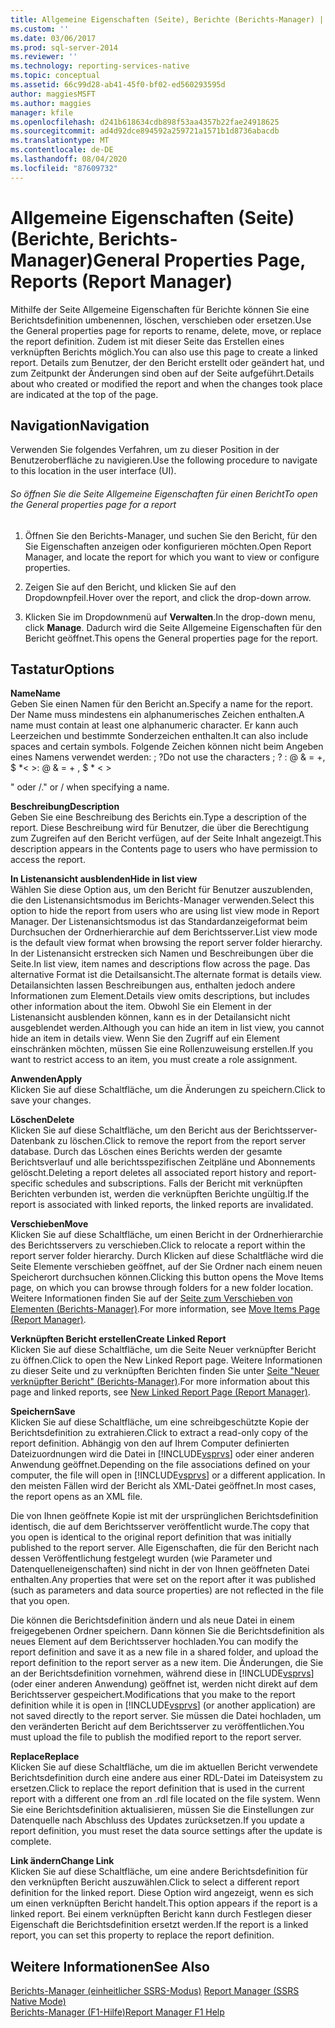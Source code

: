 ```yaml
---
title: Allgemeine Eigenschaften (Seite), Berichte (Berichts-Manager) | Microsoft-Dokumentation
ms.custom: ''
ms.date: 03/06/2017
ms.prod: sql-server-2014
ms.reviewer: ''
ms.technology: reporting-services-native
ms.topic: conceptual
ms.assetid: 66c99d28-ab41-45f0-bf02-ed560293595d
author: maggiesMSFT
ms.author: maggies
manager: kfile
ms.openlocfilehash: d241b618634cdb898f53aa4357b22fae24918625
ms.sourcegitcommit: ad4d92dce894592a259721a1571b1d8736abacdb
ms.translationtype: MT
ms.contentlocale: de-DE
ms.lasthandoff: 08/04/2020
ms.locfileid: "87609732"
---
```

# <a name="general-properties-page-reports-report-manager"></a><span data-ttu-id="40a81-102">Allgemeine Eigenschaften (Seite) (Berichte, Berichts-Manager)</span><span class="sxs-lookup"><span data-stu-id="40a81-102">General Properties Page, Reports (Report Manager)</span></span>
  <span data-ttu-id="40a81-103">Mithilfe der Seite Allgemeine Eigenschaften für Berichte können Sie eine Berichtsdefinition umbenennen, löschen, verschieben oder ersetzen.</span><span class="sxs-lookup"><span data-stu-id="40a81-103">Use the General properties page for reports to rename, delete, move, or replace the report definition.</span></span> <span data-ttu-id="40a81-104">Zudem ist mit dieser Seite das Erstellen eines verknüpften Berichts möglich.</span><span class="sxs-lookup"><span data-stu-id="40a81-104">You can also use this page to create a linked report.</span></span> <span data-ttu-id="40a81-105">Details zum Benutzer, der den Bericht erstellt oder geändert hat, und zum Zeitpunkt der Änderungen sind oben auf der Seite aufgeführt.</span><span class="sxs-lookup"><span data-stu-id="40a81-105">Details about who created or modified the report and when the changes took place are indicated at the top of the page.</span></span>  
  
## <a name="navigation"></a><span data-ttu-id="40a81-106">Navigation</span><span class="sxs-lookup"><span data-stu-id="40a81-106">Navigation</span></span>  
 <span data-ttu-id="40a81-107">Verwenden Sie folgendes Verfahren, um zu dieser Position in der Benutzeroberfläche zu navigieren.</span><span class="sxs-lookup"><span data-stu-id="40a81-107">Use the following procedure to navigate to this location in the user interface (UI).</span></span>  
  
###### <a name="to-open-the-general-properties-page-for-a-report"></a><span data-ttu-id="40a81-108">So öffnen Sie die Seite Allgemeine Eigenschaften für einen Bericht</span><span class="sxs-lookup"><span data-stu-id="40a81-108">To open the General properties page for a report</span></span>  
  
1.  <span data-ttu-id="40a81-109">Öffnen Sie den Berichts-Manager, und suchen Sie den Bericht, für den Sie Eigenschaften anzeigen oder konfigurieren möchten.</span><span class="sxs-lookup"><span data-stu-id="40a81-109">Open Report Manager, and locate the report for which you want to view or configure properties.</span></span>  
  
2.  <span data-ttu-id="40a81-110">Zeigen Sie auf den Bericht, und klicken Sie auf den Dropdownpfeil.</span><span class="sxs-lookup"><span data-stu-id="40a81-110">Hover over the report, and click the drop-down arrow.</span></span>  
  
3.  <span data-ttu-id="40a81-111">Klicken Sie im Dropdownmenü auf **Verwalten**.</span><span class="sxs-lookup"><span data-stu-id="40a81-111">In the drop-down menu, click **Manage**.</span></span> <span data-ttu-id="40a81-112">Dadurch wird die Seite Allgemeine Eigenschaften für den Bericht geöffnet.</span><span class="sxs-lookup"><span data-stu-id="40a81-112">This opens the General properties page for the report.</span></span>  
  
## <a name="options"></a><span data-ttu-id="40a81-113">Tastatur</span><span class="sxs-lookup"><span data-stu-id="40a81-113">Options</span></span>  
 <span data-ttu-id="40a81-114">**Name**</span><span class="sxs-lookup"><span data-stu-id="40a81-114">**Name**</span></span>  
 <span data-ttu-id="40a81-115">Geben Sie einen Namen für den Bericht an.</span><span class="sxs-lookup"><span data-stu-id="40a81-115">Specify a name for the report.</span></span> <span data-ttu-id="40a81-116">Der Name muss mindestens ein alphanumerisches Zeichen enthalten.</span><span class="sxs-lookup"><span data-stu-id="40a81-116">A name must contain at least one alphanumeric character.</span></span> <span data-ttu-id="40a81-117">Er kann auch Leerzeichen und bestimmte Sonderzeichen enthalten.</span><span class="sxs-lookup"><span data-stu-id="40a81-117">It can also include spaces and certain symbols.</span></span> <span data-ttu-id="40a81-118">Folgende Zeichen können nicht beim Angeben eines Namens verwendet werden: ; ?</span><span class="sxs-lookup"><span data-stu-id="40a81-118">Do not use the characters ; ?</span></span> <span data-ttu-id="40a81-119">: \@ & = +, $ \*\< ></span><span class="sxs-lookup"><span data-stu-id="40a81-119">: \@ & = + , $ \* \< ></span></span>  
  
 <span data-ttu-id="40a81-120">" oder /.</span><span class="sxs-lookup"><span data-stu-id="40a81-120">" or / when specifying a name.</span></span>  
  
 <span data-ttu-id="40a81-121">**Beschreibung**</span><span class="sxs-lookup"><span data-stu-id="40a81-121">**Description**</span></span>  
 <span data-ttu-id="40a81-122">Geben Sie eine Beschreibung des Berichts ein.</span><span class="sxs-lookup"><span data-stu-id="40a81-122">Type a description of the report.</span></span> <span data-ttu-id="40a81-123">Diese Beschreibung wird für Benutzer, die über die Berechtigung zum Zugreifen auf den Bericht verfügen, auf der Seite Inhalt angezeigt.</span><span class="sxs-lookup"><span data-stu-id="40a81-123">This description appears in the Contents page to users who have permission to access the report.</span></span>  
  
 <span data-ttu-id="40a81-124">**In Listenansicht ausblenden**</span><span class="sxs-lookup"><span data-stu-id="40a81-124">**Hide in list view**</span></span>  
 <span data-ttu-id="40a81-125">Wählen Sie diese Option aus, um den Bericht für Benutzer auszublenden, die den Listenansichtsmodus im Berichts-Manager verwenden.</span><span class="sxs-lookup"><span data-stu-id="40a81-125">Select this option to hide the report from users who are using list view mode in Report Manager.</span></span> <span data-ttu-id="40a81-126">Der Listenansichtsmodus ist das Standardanzeigeformat beim Durchsuchen der Ordnerhierarchie auf dem Berichtsserver.</span><span class="sxs-lookup"><span data-stu-id="40a81-126">List view mode is the default view format when browsing the report server folder hierarchy.</span></span> <span data-ttu-id="40a81-127">In der Listenansicht erstrecken sich Namen und Beschreibungen über die Seite.</span><span class="sxs-lookup"><span data-stu-id="40a81-127">In list view, item names and descriptions flow across the page.</span></span> <span data-ttu-id="40a81-128">Das alternative Format ist die Detailsansicht.</span><span class="sxs-lookup"><span data-stu-id="40a81-128">The alternate format is details view.</span></span> <span data-ttu-id="40a81-129">Detailansichten lassen Beschreibungen aus, enthalten jedoch andere Informationen zum Element.</span><span class="sxs-lookup"><span data-stu-id="40a81-129">Details view omits descriptions, but includes other information about the item.</span></span> <span data-ttu-id="40a81-130">Obwohl Sie ein Element in der Listenansicht ausblenden können, kann es in der Detailansicht nicht ausgeblendet werden.</span><span class="sxs-lookup"><span data-stu-id="40a81-130">Although you can hide an item in list view, you cannot hide an item in details view.</span></span> <span data-ttu-id="40a81-131">Wenn Sie den Zugriff auf ein Element einschränken möchten, müssen Sie eine Rollenzuweisung erstellen.</span><span class="sxs-lookup"><span data-stu-id="40a81-131">If you want to restrict access to an item, you must create a role assignment.</span></span>  
  
 <span data-ttu-id="40a81-132">**Anwenden**</span><span class="sxs-lookup"><span data-stu-id="40a81-132">**Apply**</span></span>  
 <span data-ttu-id="40a81-133">Klicken Sie auf diese Schaltfläche, um die Änderungen zu speichern.</span><span class="sxs-lookup"><span data-stu-id="40a81-133">Click to save your changes.</span></span>  
  
 <span data-ttu-id="40a81-134">**Löschen**</span><span class="sxs-lookup"><span data-stu-id="40a81-134">**Delete**</span></span>  
 <span data-ttu-id="40a81-135">Klicken Sie auf diese Schaltfläche, um den Bericht aus der Berichtsserver-Datenbank zu löschen.</span><span class="sxs-lookup"><span data-stu-id="40a81-135">Click to remove the report from the report server database.</span></span> <span data-ttu-id="40a81-136">Durch das Löschen eines Berichts werden der gesamte Berichtsverlauf und alle berichtsspezifischen Zeitpläne und Abonnements gelöscht.</span><span class="sxs-lookup"><span data-stu-id="40a81-136">Deleting a report deletes all associated report history and report-specific schedules and subscriptions.</span></span> <span data-ttu-id="40a81-137">Falls der Bericht mit verknüpften Berichten verbunden ist, werden die verknüpften Berichte ungültig.</span><span class="sxs-lookup"><span data-stu-id="40a81-137">If the report is associated with linked reports, the linked reports are invalidated.</span></span>  
  
 <span data-ttu-id="40a81-138">**Verschieben**</span><span class="sxs-lookup"><span data-stu-id="40a81-138">**Move**</span></span>  
 <span data-ttu-id="40a81-139">Klicken Sie auf diese Schaltfläche, um einen Bericht in der Ordnerhierarchie des Berichtsservers zu verschieben.</span><span class="sxs-lookup"><span data-stu-id="40a81-139">Click to relocate a report within the report server folder hierarchy.</span></span> <span data-ttu-id="40a81-140">Durch Klicken auf diese Schaltfläche wird die Seite Elemente verschieben geöffnet, auf der Sie Ordner nach einem neuen Speicherort durchsuchen können.</span><span class="sxs-lookup"><span data-stu-id="40a81-140">Clicking this button opens the Move Items page, on which you can browse through folders for a new folder location.</span></span> <span data-ttu-id="40a81-141">Weitere Informationen finden Sie auf der [Seite zum Verschieben von Elementen &#40;Berichts-Manager&#41;](../../2014/reporting-services/move-items-page-report-manager.md).</span><span class="sxs-lookup"><span data-stu-id="40a81-141">For more information, see [Move Items Page &#40;Report Manager&#41;](../../2014/reporting-services/move-items-page-report-manager.md).</span></span>  
  
 <span data-ttu-id="40a81-142">**Verknüpften Bericht erstellen**</span><span class="sxs-lookup"><span data-stu-id="40a81-142">**Create Linked Report**</span></span>  
 <span data-ttu-id="40a81-143">Klicken Sie auf diese Schaltfläche, um die Seite Neuer verknüpfter Bericht zu öffnen.</span><span class="sxs-lookup"><span data-stu-id="40a81-143">Click to open the New Linked Report page.</span></span> <span data-ttu-id="40a81-144">Weitere Informationen zu dieser Seite und zu verknüpften Berichten finden Sie unter [Seite "Neuer verknüpfter Bericht" &#40;Berichts-Manager&#41;](../../2014/reporting-services/new-linked-report-page-report-manager.md).</span><span class="sxs-lookup"><span data-stu-id="40a81-144">For more information about this page and linked reports, see [New Linked Report Page &#40;Report Manager&#41;](../../2014/reporting-services/new-linked-report-page-report-manager.md).</span></span>  
  
 <span data-ttu-id="40a81-145">**Speichern**</span><span class="sxs-lookup"><span data-stu-id="40a81-145">**Save**</span></span>  
 <span data-ttu-id="40a81-146">Klicken Sie auf diese Schaltfläche, um eine schreibgeschützte Kopie der Berichtsdefinition zu extrahieren.</span><span class="sxs-lookup"><span data-stu-id="40a81-146">Click to extract a read-only copy of the report definition.</span></span> <span data-ttu-id="40a81-147">Abhängig von den auf Ihrem Computer definierten Dateizuordnungen wird die Datei in [!INCLUDE[vsprvs](../includes/vsprvs-md.md)] oder einer anderen Anwendung geöffnet.</span><span class="sxs-lookup"><span data-stu-id="40a81-147">Depending on the file associations defined on your computer, the file will open in [!INCLUDE[vsprvs](../includes/vsprvs-md.md)] or a different application.</span></span> <span data-ttu-id="40a81-148">In den meisten Fällen wird der Bericht als XML-Datei geöffnet.</span><span class="sxs-lookup"><span data-stu-id="40a81-148">In most cases, the report opens as an XML file.</span></span>  
  
 <span data-ttu-id="40a81-149">Die von Ihnen geöffnete Kopie ist mit der ursprünglichen Berichtsdefinition identisch, die auf dem Berichtsserver veröffentlicht wurde.</span><span class="sxs-lookup"><span data-stu-id="40a81-149">The copy that you open is identical to the original report definition that was initially published to the report server.</span></span> <span data-ttu-id="40a81-150">Alle Eigenschaften, die für den Bericht nach dessen Veröffentlichung festgelegt wurden (wie Parameter und Datenquelleneigenschaften) sind nicht in der von Ihnen geöffneten Datei enthalten.</span><span class="sxs-lookup"><span data-stu-id="40a81-150">Any properties that were set on the report after it was published (such as parameters and data source properties) are not reflected in the file that you open.</span></span>  
  
 <span data-ttu-id="40a81-151">Die können die Berichtsdefinition ändern und als neue Datei in einem freigegebenen Ordner speichern. Dann können Sie die Berichtsdefinition als neues Element auf dem Berichtsserver hochladen.</span><span class="sxs-lookup"><span data-stu-id="40a81-151">You can modify the report definition and save it as a new file in a shared folder, and upload the report definition to the report server as a new item.</span></span> <span data-ttu-id="40a81-152">Die Änderungen, die Sie an der Berichtsdefinition vornehmen, während diese in [!INCLUDE[vsprvs](../includes/vsprvs-md.md)] (oder einer anderen Anwendung) geöffnet ist, werden nicht direkt auf dem Berichtsserver gespeichert.</span><span class="sxs-lookup"><span data-stu-id="40a81-152">Modifications that you make to the report definition while it is open in [!INCLUDE[vsprvs](../includes/vsprvs-md.md)] (or another application) are not saved directly to the report server.</span></span> <span data-ttu-id="40a81-153">Sie müssen die Datei hochladen, um den veränderten Bericht auf dem Berichtsserver zu veröffentlichen.</span><span class="sxs-lookup"><span data-stu-id="40a81-153">You must upload the file to publish the modified report to the report server.</span></span>  
  
 <span data-ttu-id="40a81-154">**Replace**</span><span class="sxs-lookup"><span data-stu-id="40a81-154">**Replace**</span></span>  
 <span data-ttu-id="40a81-155">Klicken Sie auf diese Schaltfläche, um die im aktuellen Bericht verwendete Berichtsdefinition durch eine andere aus einer RDL-Datei im Dateisystem zu ersetzen.</span><span class="sxs-lookup"><span data-stu-id="40a81-155">Click to replace the report definition that is used in the current report with a different one from an .rdl file located on the file system.</span></span> <span data-ttu-id="40a81-156">Wenn Sie eine Berichtsdefinition aktualisieren, müssen Sie die Einstellungen zur Datenquelle nach Abschluss des Updates zurücksetzen.</span><span class="sxs-lookup"><span data-stu-id="40a81-156">If you update a report definition, you must reset the data source settings after the update is complete.</span></span>  
  
 <span data-ttu-id="40a81-157">**Link ändern**</span><span class="sxs-lookup"><span data-stu-id="40a81-157">**Change Link**</span></span>  
 <span data-ttu-id="40a81-158">Klicken Sie auf diese Schaltfläche, um eine andere Berichtsdefinition für den verknüpften Bericht auszuwählen.</span><span class="sxs-lookup"><span data-stu-id="40a81-158">Click to select a different report definition for the linked report.</span></span> <span data-ttu-id="40a81-159">Diese Option wird angezeigt, wenn es sich um einen verknüpften Bericht handelt.</span><span class="sxs-lookup"><span data-stu-id="40a81-159">This option appears if the report is a linked report.</span></span> <span data-ttu-id="40a81-160">Bei einem verknüpften Bericht kann durch Festlegen dieser Eigenschaft die Berichtsdefinition ersetzt werden.</span><span class="sxs-lookup"><span data-stu-id="40a81-160">If the report is a linked report, you can set this property to replace the report definition.</span></span>  
  
## <a name="see-also"></a><span data-ttu-id="40a81-161">Weitere Informationen</span><span class="sxs-lookup"><span data-stu-id="40a81-161">See Also</span></span>  
 <span data-ttu-id="40a81-162">[Berichts-Manager &#40;einheitlicher SSRS-Modus&#41;](../../2014/reporting-services/report-manager-ssrs-native-mode.md) </span><span class="sxs-lookup"><span data-stu-id="40a81-162">[Report Manager  &#40;SSRS Native Mode&#41;](../../2014/reporting-services/report-manager-ssrs-native-mode.md) </span></span>  
 [<span data-ttu-id="40a81-163">Berichts-Manager (F1-Hilfe)</span><span class="sxs-lookup"><span data-stu-id="40a81-163">Report Manager F1 Help</span></span>](../../2014/reporting-services/report-manager-f1-help.md)  
  
  
